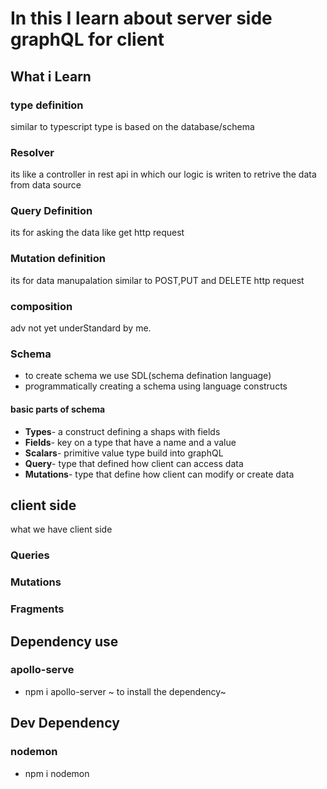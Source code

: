 # In this I learn about server side graphQL for client

## What i Learn 
### type definition
similar to typescript 
type is based on the database/schema

### Resolver
its like a controller in rest api 
in which our logic is writen to retrive the data from data source

### Query Definition
its for asking the data like get http request

### Mutation definition
its for data manupalation
similar to POST,PUT and DELETE http request


### composition
adv not yet underStandard by me.

### Schema
- to create schema we use SDL(schema defination language)
- programmatically creating a schema using language constructs

#### basic parts of schema
- **Types**- a construct defining a shaps with fields
- **Fields**- key on a type that have a name and a value
- **Scalars**- primitive value type build into graphQL
- **Query**- type that defined how client can access data
- **Mutations**- type that define how client can modify or create data 


## client side 
 what we have client side

 ### Queries

 ### Mutations

 ### Fragments

## Dependency use
### apollo-serve
- npm i apollo-server ~ to install the dependency~



## Dev Dependency
### nodemon
- npm i nodemon

